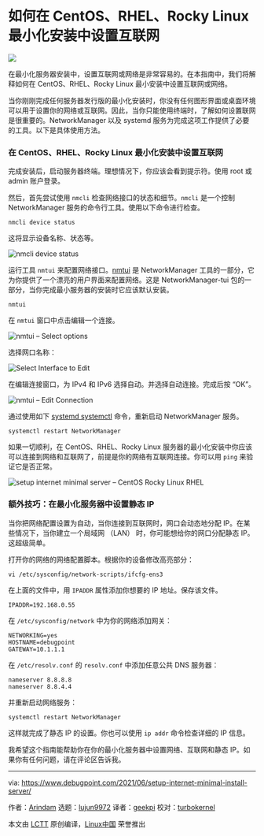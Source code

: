 [#]: subject: (How to Setup Internet in CentOS, RHEL, Rocky Linux Minimal Install)
[#]: via: (https://www.debugpoint.com/2021/06/setup-internet-minimal-install-server/)
[#]: author: (Arindam https://www.debugpoint.com/author/admin1/)
[#]: collector: (lujun9972)
[#]: translator: (geekpi)
[#]: reviewer: (turbokernel)
[#]: publisher: (wxy)
[#]: url: ( )

如何在 CentOS、RHEL、Rocky Linux 最小化安装中设置互联网
======

![](https://img.linux.net.cn/data/attachment/album/202107/16/104745wne0x111onmafxj9.jpg)

在最小化服务器安装中，设置互联网或网络是非常容易的。在本指南中，我们将解释如何在 CentOS、RHEL、Rocky Linux 最小安装中设置互联网或网络。

当你刚刚完成任何服务器发行版的最小化安装时，你没有任何图形界面或桌面环境可以用于设置你的网络或互联网。因此，当你只能使用终端时，了解如何设置联网是很重要的。NetworkManager 以及 systemd 服务为完成这项工作提供了必要的工具。以下是具体使用方法。

### 在 CentOS、RHEL、Rocky Linux 最小化安装中设置互联网

完成安装后，启动服务器终端。理想情况下，你应该会看到提示符。使用 root 或 admin 账户登录。

然后，首先尝试使用 `nmcli` 检查网络接口的状态和细节。`nmcli` 是一个控制 NetworkManager 服务的命令行工具。使用以下命令进行检查。

```
nmcli device status
```

这将显示设备名称、状态等。

![nmcli device status][1]

运行工具 `nmtui` 来配置网络接口。[nmtui][2] 是 NetworkManager 工具的一部分，它为你提供了一个漂亮的用户界面来配置网络。这是 NetworkManager-tui 包的一部分，当你完成最小服务器的安装时它应该默认安装。

```
nmtui
```

在 `nmtui` 窗口中点击编辑一个连接。

![nmtui – Select options][3]

选择网口名称：

![Select Interface to Edit][4]

在编辑连接窗口，为 IPv4 和 IPv6 选择自动。并选择自动连接。完成后按 “OK”。

![nmtui – Edit Connection][5]

通过使用如下 [systemd systemctl][6] 命令，重新启动 NetworkManager 服务。

```
systemctl restart NetworkManager
```

如果一切顺利，在 CentOS、RHEL、Rocky Linux 服务器的最小化安装中你应该可以连接到网络和互联网了，前提是你的网络有互联网连接。你可以用 `ping` 来验证它是否正常。

![setup internet minimal server – CentOS Rocky Linux RHEL][7]

### 额外技巧：在最小化服务器中设置静态 IP

当你把网络配置设置为自动，当你连接到互联网时，网口会动态地分配 IP。在某些情况下，当你建立一个局域网 （LAN） 时，你可能想给你的网口分配静态 IP。这超级简单。

打开你的网络的网络配置脚本。根据你的设备修改高亮部分：

```
vi /etc/sysconfig/network-scripts/ifcfg-ens3
```

在上面的文件中，用 `IPADDR` 属性添加你想要的 IP 地址。保存该文件。

```
IPADDR=192.168.0.55
```

在 `/etc/sysconfig/network` 中为你的网络添加网关：

```
NETWORKING=yes
HOSTNAME=debugpoint
GATEWAY=10.1.1.1
```

在 `/etc/resolv.conf` 的 `resolv.conf` 中添加任意公共 DNS 服务器：

```
nameserver 8.8.8.8
nameserver 8.8.4.4
```

并重新启动网络服务：

```
systemctl restart NetworkManager
```

这样就完成了静态 IP 的设置。你也可以使用 `ip addr` 命令检查详细的 IP 信息。

我希望这个指南能帮助你在你的最小化服务器中设置网络、互联网和静态 IP。如果你有任何问题，请在评论区告诉我。

--------------------------------------------------------------------------------

via: https://www.debugpoint.com/2021/06/setup-internet-minimal-install-server/

作者：[Arindam][a]
选题：[lujun9972][b]
译者：[geekpi](https://github.com/geekpi)
校对：[turbokernel](https://github.com/turbokernel)

本文由 [LCTT](https://github.com/LCTT/TranslateProject) 原创编译，[Linux中国](https://linux.cn/) 荣誉推出

[a]: https://www.debugpoint.com/author/admin1/
[b]: https://github.com/lujun9972
[1]: https://www.debugpoint.com/blog/wp-content/uploads/2021/06/nmcli-device-status.jpg
[2]: https://access.redhat.com/documentation/en-us/red_hat_enterprise_linux/7/html/networking_guide/sec-configuring_ip_networking_with_nmtui
[3]: https://www.debugpoint.com/blog/wp-content/uploads/2021/06/nmtui-Select-options.jpg
[4]: https://www.debugpoint.com/blog/wp-content/uploads/2021/06/Select-Interface-to-Edit.jpg
[5]: https://www.debugpoint.com/blog/wp-content/uploads/2021/06/nmtui-Edit-Connection.jpg
[6]: https://www.debugpoint.com/2020/12/systemd-systemctl-service/
[7]: https://www.debugpoint.com/blog/wp-content/uploads/2021/06/setup-internet-minimal-server-CentOS-Rocky-Linux-RHEL.jpg
